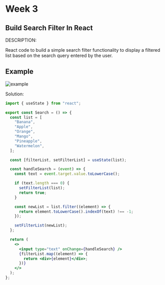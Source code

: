 # Week 3

## Build Search Filter In React

DESCRIPTION:

React code to build a simple search filter functionality to display a filtered list based on the search query entered by the user.

## Example

![example](https://media.giphy.com/media/LOKDh60aCvDk6FByLq/giphy.gif)

Solution:

``` jsx
import { useState } from "react";

export const Search = () => {
  const list = [
    "Banana",
    "Apple",
    "Orange",
    "Mango",
    "Pineapple",
    "Watermelon",
  ];

  const [filterList, setFilterList] = useState(list);

  const handleSearch = (event) => {
    const text = event.target.value.toLowerCase();

    if (text.length === 0) {
      setFilterList(list);
      return true;
    }

    const newList = list.filter((element) => {
      return element.toLowerCase().indexOf(text) !== -1;
    });

    setFilterList(newList);
  };

  return (
    <>
      <input type="text" onChange={handleSearch} />
      {filterList.map((element) => {
        return <div>{element}</div>;
      })}
    </>
  );
};
```